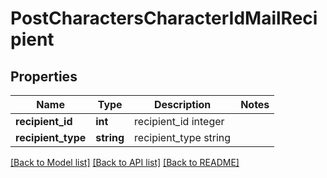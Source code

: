 # PostCharactersCharacterIdMailRecipient

## Properties
Name | Type | Description | Notes
------------ | ------------- | ------------- | -------------
**recipient_id** | **int** | recipient_id integer | 
**recipient_type** | **string** | recipient_type string | 

[[Back to Model list]](../README.md#documentation-for-models) [[Back to API list]](../README.md#documentation-for-api-endpoints) [[Back to README]](../README.md)


